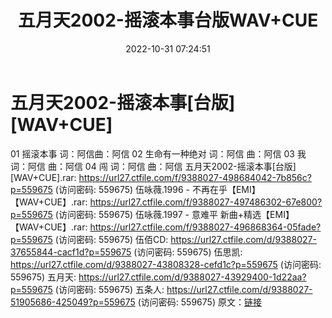 ﻿---
title: 五月天2002-摇滚本事台版WAV+CUE
date: 2022-10-31 07:24:51
categories: WAV车载音乐、镜像
tags: 华语中文
---
# 五月天2002-摇滚本事[台版][WAV+CUE]

01 摇滚本事 词：阿信曲：阿信
02 生命有一种绝对 词：阿信 曲：阿信
03 我 词：阿信 曲：阿信
04 闯 词：阿信 曲：阿信
五月天2002-摇滚本事[台版][WAV+CUE].rar: https://url27.ctfile.com/f/9388027-498684042-7b856c?p=559675
(访问密码: 559675)
伍咏薇.1996 - 不再在乎【EMI】【WAV+CUE】.rar: https://url27.ctfile.com/f/9388027-497486302-67e800?p=559675
(访问密码: 559675)
伍咏薇.1997 - 意难平 新曲+精选【EMI】【WAV+CUE】.rar: https://url27.ctfile.com/f/9388027-496868364-05fade?p=559675
(访问密码: 559675)
伍佰CD: https://url27.ctfile.com/d/9388027-37655844-cacf1d?p=559675
(访问密码: 559675)
伍思凯: https://url27.ctfile.com/d/9388027-43808328-cefd1c?p=559675
(访问密码: 559675)
五月天: https://url27.ctfile.com/d/9388027-43929400-1d22aa?p=559675
(访问密码: 559675)
五条人: https://url27.ctfile.com/d/9388027-51905686-425049?p=559675
(访问密码: 559675)
原文：[链接](https://blog.sina.com.cn/s/blog_1647c7e7601031038.html)